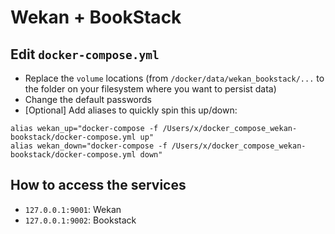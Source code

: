 # Wekan + BookStack


## Edit `docker-compose.yml`

* Replace the `volume` locations (from `/docker/data/wekan_bookstack/...` to the folder on your filesystem where you want to persist data)
* Change the default passwords
* [Optional] Add aliases to quickly spin this up/down:
```
alias wekan_up="docker-compose -f /Users/x/docker_compose_wekan-bookstack/docker-compose.yml up"
alias wekan_down="docker-compose -f /Users/x/docker_compose_wekan-bookstack/docker-compose.yml down"
```

## How to access the services

* `127.0.0.1:9001`: Wekan
* `127.0.0.1:9002`: Bookstack
